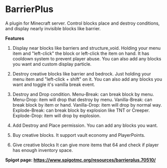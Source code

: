 # BarrierPlus
A plugin for Minecraft server.
Control blocks place and destroy conditions, and display nearly invisible blocks like barrier.

**Features**
1. Display near blocks like barriers and structure_void.
Holding your menu item and "left-click" the block or left-click the item on hand. It has cooldown system to prevent player abuse. You can also add any blocks you want and custom display particle.

2. Destroy creative blocks like barrier and bedrock.
Just holding your menu item and "left-click + shift" on it. You can also add any blocks you want and toggle it's vanilla break event.

3. Destroy and Drop condition.
Menu-Break: can break block by menu.
Menu-Drop: item will drop that destroy by menu.
Vanilla-Break: can break block by item or hand.
Vanilla-Drop: item will drop by normal way.
Explode-Break: can break block by explosion like TNT or Creeper.
Explode-Drop: item will drop by explosion.
4. Add Destroy and Place permission.
You can add any blocks you want.

5. Buy creative blocks.
It support vault economy and PlayerPoints.

6. Give creative blocks
It can give more items that 64 and check if player has enough inventory space.

**Spigot page: https://www.spigotmc.org/resources/barrierplus.70510/**
